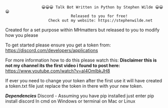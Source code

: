                     😀😀😀 Talk Bot Written in Python by Stephen Wilde 😀😀😀
                                 Released to you for free!
                       Check out my website: https://stephenwilde.net
   
   Created for a set purpose within MHmatters but released to you to modify how you please
   
   To get started please ensure you get a token from:
   https://discord.com/developers/applications
   
   For more information how to do this please watch this:
   **Disclaimer this is not my channel its the first video i found to post here:**
   https://www.youtube.com/watch?v=aI4OmIbkJH8
   
   If ever you need to change your token after the first use it will have created a token.txt file
   just replace the token in there with your new token.
   
   ***Dependencies***
   Discord - Assuming you have pip installed just enter
   pip install discord
   In cmd on Windows or terminal on Mac or Linux
   
   
  
